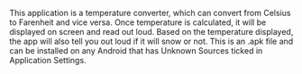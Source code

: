 This application is a temperature converter, which can convert from Celsius to Farenheit and vice versa. Once temperature is calculated, it will be displayed on screen and read out loud. Based on the temperature displayed, the app will also tell you out loud if it will snow or not. This is an .apk file and can be installed on any Android that has Unknown Sources ticked in Application Settings.
